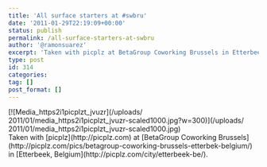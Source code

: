 ```yaml
---
title: 'All surface starters at #swbru'
date: '2011-01-29T22:19:09+00:00'
status: publish
permalink: /all-surface-starters-at-swbru
author: '@ramonsuarez'
excerpt: 'Taken with picplz at BetaGroup Coworking Brussels in Etterbeek, Belgium.'
type: post
id: 314
categories:
tag: []
post_format: []
---
```

<div class="p_embed p_image_embed">[![Media_https2i1picplzt_jvuzr](/uploads/
2011/01/media_https2i1picplzt_jvuzr-scaled1000.jpg?w=300)](/uploads/
2011/01/media_https2i1picplzt_jvuzr-scaled1000.jpg)</div>Taken with [picplz](http://picplz.com) at [BetaGroup Coworking Brussels](http://picplz.com/pics/betagroup-coworking-brussels-etterbek-belgium/) in [Etterbeek, Belgium](http://picplz.com/city/etterbeek-be/). 